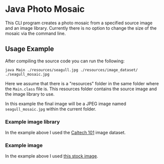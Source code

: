 # Java Photo Mosaic
This CLI program creates a photo mosaic from a specified source image and an
image library. Currently there is no option to change the size of the mosaic
via the command line.

## Usage Example
After compiling the source code you can run the following:
```shell script
java Main ./resources/seagull.jpg ./resources/image_dataset/ ./seagull_mosaic.jpg
```

Here we assume that there is a "resources" folder in the same folder where the
`Main.class` file is. This resources folder contains the source image and the
image library to use.

In this example the final image will be a JPEG image named `seagull_mosaic.jpg` 
within the current folder.

### Example image library
In the example above I used the
[Caltech 101](http://www.vision.caltech.edu/Image_Datasets/Caltech101/) image 
dataset.

### Example image
In the example above I used
[this stock image](https://pixabay.com/photos/seagull-gabbiano-bird-fly-animal-293699/).